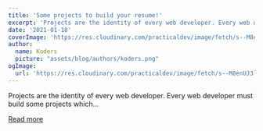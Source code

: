 ```yaml
---
title: 'Some projects to build your resume!'
excerpt: 'Projects are the identity of every web developer. Every web developer must build some projects which...'
date: '2021-01-18'
coverImage: 'https://res.cloudinary.com/practicaldev/image/fetch/s--M8enUJ3l--/c_imagga_scale,f_auto,fl_progressive,h_420,q_auto,w_1000/https://dev-to-uploads.s3.amazonaws.com/i/yb1nc85cjryewmxxsgcd.png'
author:
  name: Koders
  picture: "assets/blog/authors/koders.png"
ogImage:
  url: 'https://res.cloudinary.com/practicaldev/image/fetch/s--M8enUJ3l--/c_imagga_scale,f_auto,fl_progressive,h_420,q_auto,w_1000/https://dev-to-uploads.s3.amazonaws.com/i/yb1nc85cjryewmxxsgcd.png'
---
```


Projects are the identity of every web developer. Every web developer must build some projects which...

[Read more](https://dev.to/commentme/some-projects-to-build-your-resume-2leg)
